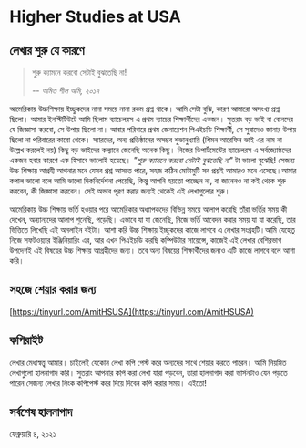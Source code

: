 # Higher Studies at USA

## লেখার শুরু যে কারণে

> শুরু ক্যামনে করবো সেটাই বুঝতেছি না!
>
> -- <cite>অমিত শীল অমি, ২০১৭</cite>

আমেরিকায় উচ্চশিক্ষায় ইচ্ছুকদের নানা সময়ে নানা রকম প্রশ্ন থাকে। আমি সেটা বুঝি, কারণ আমারো অসংখ্য প্রশ্ন ছিলো। আমার ইনস্টিটিউটে আমি ছিলাম ব্যাচেলরস এ প্রথম ব্যাচের শিক্ষার্থীদের একজন। সুতরাং বড় ভাই বা বোনদের যে জিজ্ঞাসা করবো, সে উপায় ছিলো না। আবার পরিবারে প্রথম জেনারেশন পিএইচডি শিক্ষার্থী, সে সুবাদেও জানার উপায় ছিলো না পরিবারের কারো থেকে। স্যারদের,  অন্য প্রতিষ্ঠানের অসম্ভব শুভানুধ্যায়ি (শিমন আরেফিন ভাই এর নাম না উল্লেখ করলেই নয়) কিছু বড় ভাইদের কল্যানে জেনেছি অনেক কিছু। নিজের ডিপার্টমেন্টের ব্যাচেলরস এ সর্বজ্যোষ্ঠদের একজন হবার কারণে এক হিসাবে ভালোই হয়েছে। *"শুরু ক্যামনে করবো সেটাই বুঝতেছি না"* টা ভালো বুঝেছি! সেজন্য উচ্চ শিক্ষায় আগ্রহী আপনার মনে যেসব প্রশ্ন আসতে পারে, সহজ কঠিন মোটামুটি সব প্রশ্নই আমারও মনে এসেছে।আমার কপাল ভালো বলে আমি ভালো দিকনির্দেশনা পেয়েছি, কিন্তু আপনি হয়তো পাচ্ছেন না, বা জানেনও না কই থেকে শুরু করবেন, কী জিজ্ঞাসা করবেন। সেই অভাব পূরণ করার জন্যই থেকেই এই লেখাগুলোর শুরু।

আমেরিকায় উচ্চ শিক্ষায় ভর্তি হওয়ার পরে আমেরিকার অধ্যাপকদের বিভিন্ন সময়ে আলাপ করেছি তাঁরা ভর্তির সময় কী দেখেন, অন্যান্যদের আলাপ শুনেছি, পড়েছি। এভাবে যা যা জেনেছি, নিজে ভর্তি আবেদন করার সময় যা যা করেছি,  তার ভিত্তিতে লিখেছি এই অনলাইন বইটা। আশা করি উচ্চ শিক্ষায় ইচ্ছুকদের কাজে লাগবে এ লেখার সংগ্রহটি।আমি যেহেতু নিজে সফটওয়্যার ইঞ্জিনিয়ারিং এর, আর এখন পিএইচডি করছি কম্পিউটার সায়েন্সে, কাজেই এই লেখার বেশিরভাগ উপদেশই এই বিষয়ের উচ্চ শিক্ষায় আগ্রহীদের জন্য। তবে অন্য বিষয়ের শিক্ষার্থীদের জন্যও এটি কাজে লাগবে বলে আশা করি।

## সহজে শেয়ার করার জন্য

[https://tinyurl.com/AmitHSUSA](https://tinyurl.com/AmitHSUSA)

## কপিরাইট

লেখার মেধাস্বত্ত্ব আমার। চাইলেই যেকোন লেখা কপি পেস্ট করে অন্যদের সাথে শেয়ার করতে পারেন।  আমি নিয়মিত লেখাগুলো হালনাগাদ করি। সুতরাং আপনার কপি করা লেখা যারা পড়বেন, তারা হালনাগাদ করা ভার্সনটাও যেন পড়তে পারেন সেজন্য লেখার লিংক কপিপেস্ট করে দিয়ে দিবেন কপি করার সময়। এইতো!



## সর্বশেষ হালনাগাদ

ফেব্রুয়ারি ৪, ২০২১
